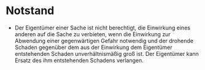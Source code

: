 # Notstand

- Der Eigentümer einer Sache ist nicht berechtigt, die Einwirkung eines anderen auf die Sache zu verbieten, wenn die Einwirkung zur Abwendung einer gegenwärtigen Gefahr notwendig und der drohende Schaden gegenüber dem aus der Einwirkung dem Eigentümer entstehenden Schaden unverhältnismäßig groß ist. Der Eigentümer kann Ersatz des ihm entstehenden Schadens verlangen.

